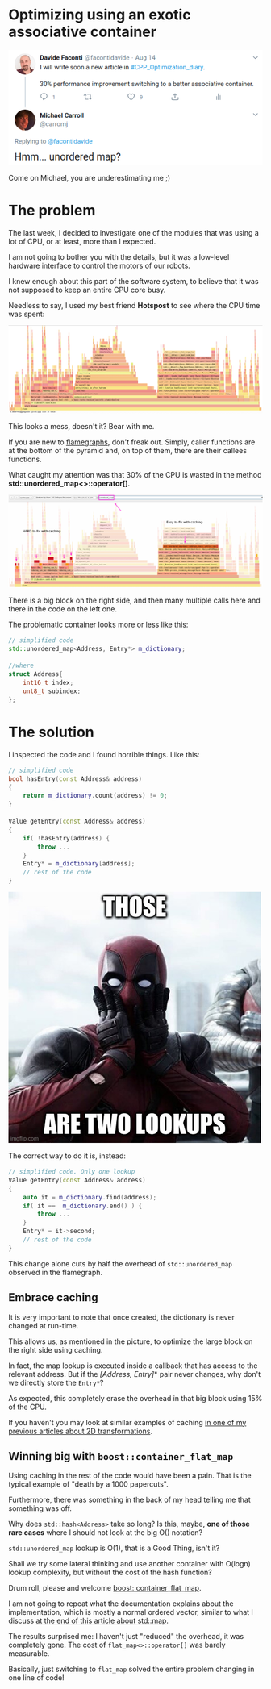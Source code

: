 # Optimizing using an exotic associative container



![](img/twitter_unordered.png)

Come on Michael, you are underestimating me ;)

# The problem

The last week, I decided to investigate one of the modules that was using a lot of CPU, or at least, more than I expected.

I am not going to bother you with the details, but it was a low-level hardware interface to control the motors of our robots.

I knew enough about this part of the software system, to believe that it was not supposed to keep an entire CPU core busy.

Needless to say, I used my best friend **Hotspost** to see where the CPU time was spent:

![](img/motor_profile1.png)

This looks a mess, doesn't it? Bear with me.

If you are new to [flamegraphs](http://www.brendangregg.com/flamegraphs.html), don't freak out. Simply, caller functions are at the bottom of the pyramid and, on top of them, there are  their callees functions.

What caught my attention was that 30% of the CPU is wasted in the method **std::unordered_map<>::operator[]**.

![](img/motor_profile2.png)

There is a big block on the right side, and then many multiple calls here and there in the code on the left one.

The problematic container looks more or less like this:

```C++
// simplified code
std::unordered_map<Address, Entry*> m_dictionary;

//where
struct Address{
    int16_t index;
    unt8_t subindex;
};
```

# The solution

I inspected the code and I found horrible things. Like this:

```C++
// simplified code
bool hasEntry(const Address& address) 
{
    return m_dictionary.count(address) != 0;
}

Value getEntry(const Address& address) 
{
    if( !hasEntry(address) {
        throw ...
    }
    Entry* = m_dictionary[address];
    // rest of the code
}
```

![](img/two_lookups.jpg)

The correct way to do it is, instead:

```C++
// simplified code. Only one lookup
Value getEntry(const Address& address) 
{
    auto it = m_dictionary.find(address);
    if( it ==  m_dictionary.end() ) {
        throw ...
    }
    Entry* = it->second;
    // rest of the code
}
```

This change alone cuts by half the overhead of `std::unordered_map` observed in the flamegraph.

## Embrace caching

It is very important to note that once created, the dictionary is never changed at run-time.

This allows us, as mentioned in the picture, to optimize the large block on the right side using caching.

In fact, the map lookup is executed inside a callback that has access to the relevant address. But if the **[Address, Entry*]** pair never changes, why don't we directly store the `Entry*`?

As expected, this completely erase the overhead in that big block using 15% of the CPU.

If you haven't you may look at similar examples of caching [in one of my previous articles about 2D transformations](2d_transforms.md).

## Winning big with `boost::container_flat_map`

Using caching in the rest of the code would have been a pain. That is the typical example of "death by a 1000 papercuts".

Furthermore, there was something in the back of my head telling me that something was off.

Why does `std::hash<Address>` take so long? Is this, maybe,  **one of those rare cases** where I should not look at the big O() notation?

`std::unordered_map` lookup is O(1), that is a Good Thing, isn't it?

Shall we try some lateral thinking and use another container with O(logn) lookup complexity, but without the cost of the hash function?

 Drum roll, please and welcome [boost::container_flat_map](https://www.boost.org/doc/libs/1_74_0/doc/html/container/non_standard_containers.html#container.non_standard_containers.flat_xxx).
 
I am not going to repeat what the documentation explains about the implementation, which is mostly a normal ordered vector, similar to what I discuss [at the end of this article about std::map](dont_need_map.md).

The results surprised me: I haven't just "reduced" the overhead, it was completely gone. The cost of `flat_map<>::operator[]` was barely measurable.

Basically, just switching to `flat_map` solved the entire problem changing in one line of code!





